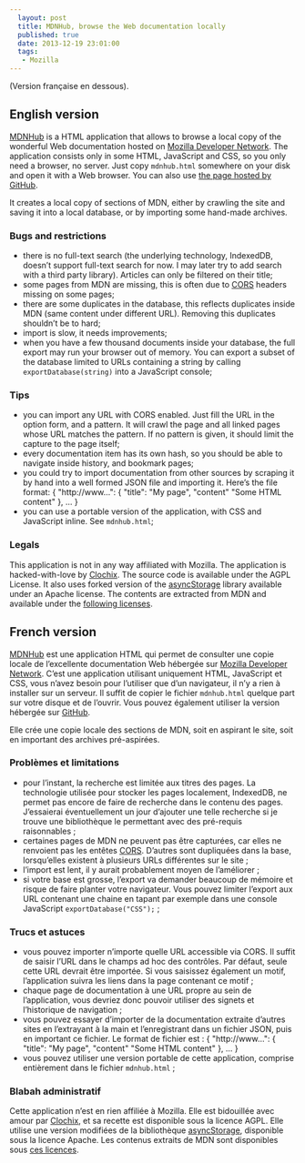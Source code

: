 ```yaml
---
  layout: post
  title: MDNHub, browse the Web documentation locally
  published: true
  date: 2013-12-19 23:01:00
  tags:
   - Mozilla
---
```


(Version française en dessous).

## English version

[MDNHub](https://github.com/clochix/MdnHub) is a HTML application that allows to browse a local copy of the wonderful Web documentation hosted on [Mozilla Developer Network](https://developer.mozilla.org/). The application consists only in some HTML, JavaScript and CSS, so you only need a browser, no server. Just copy `mdnhub.html` somewhere on your disk and open it with a Web browser. You can also use [the page hosted by GitHub](http://clochix.github.io/MdnHub/).

It creates a local copy of sections of MDN, either by crawling the site and saving it into a local database, or by importing some hand-made archives.

### Bugs and restrictions

 - there is no full-text search (the underlying technology, IndexedDB, doesn’t support full-text search for now. I may later try to add search with a third party library). Articles can only be filtered on their title;
 - some pages from MDN are missing, this is often due to [CORS](http://en.wikipedia.org/wiki/Cross-origin_resource_sharing) headers missing on some pages;
 - there are some duplicates in the database, this reflects duplicates inside MDN (same content under different URL). Removing this duplicates shouldn’t be to hard;
 - import is slow, it needs improvements;
 - when you have a few thousand documents inside your database, the full export may run your browser out of memory. You can export a subset of the database limited to URLs containing a string by calling `exportDatabase(string)` into a JavaScript console;

### Tips

 - you can import any URL with CORS enabled. Just fill the URL in the option form, and a pattern. It will crawl the page and all linked pages whose URL matches the pattern. If no pattern is given, it should limit the capture to the page itself;
 - every documentation item has its own hash, so you should be able to navigate inside history, and bookmark pages;
 - you could try to import documentation from other sources by scraping it by hand into a well formed JSON file and importing it. Here’s the file format:
      {
        "http://www…": {
          "title": "My page",
          "content" "Some HTML content"
        }, …
      }
 - you can use a portable version of the application, with CSS and JavaScript inline. See `mdnhub.html`;

### Legals

This application is not in any way affiliated with Mozilla. The application is hacked-with-love by [Clochix](http://clochix.net). The source code is available under the AGPL License. It also uses forked version of the [asyncStorage](https://github.com/mozilla/localforage) library available under an Apache license. The contents are extracted from MDN and available under the [following licenses](https://developer.mozilla.org/en-US/docs/Project:MDN/About#Copyrights_and_licenses).


## French version

[MDNHub](https://github.com/clochix/MdnHub) est une application HTML qui permet de consulter une copie locale de l’excellente documentation Web hébergée sur [Mozilla Developer Network](https://developer.mozilla.org/). C’est une application utilisant uniquement HTML, JavaScript et CSS, vous n’avez besoin pour l’utiliser que d’un navigateur, il n’y a rien à installer sur un serveur. Il suffit de copier le fichier `mdnhub.html` quelque part sur votre disque et de l’ouvrir. Vous pouvez également utiliser la version hébergée sur [GitHub](http://clochix.github.io/MdnHub/).

Elle crée une copie locale des sections de MDN, soit en aspirant le site, soit en important des archives pré-aspirées.

### Problèmes et limitations

 - pour l’instant, la recherche est limitée aux titres des pages. La technologie utilisée pour stocker les pages localement, IndexedDB, ne permet pas encore de faire de recherche dans le contenu des pages. J’essaierai éventuellement un jour d’ajouter une telle recherche si je trouve une bibliothèque le permettant avec des pré-requis raisonnables ;
 - certaines pages de MDN ne peuvent pas être capturées, car elles ne renvoient pas les entêtes [CORS](http://en.wikipedia.org/wiki/Cross-origin_resource_sharing). D’autres sont dupliquées dans la base, lorsqu’elles existent à plusieurs URLs différentes sur le site ;
 - l’import est lent, il y aurait probablement moyen de l’améliorer ;
 - si votre base est grosse, l’export va demander beaucoup de mémoire et risque de faire planter votre navigateur. Vous pouvez limiter l’export aux URL contenant une chaine en tapant par exemple dans une console JavaScript `exportDatabase("CSS");` ;

### Trucs et astuces

 - vous pouvez importer n’importe quelle URL accessible via CORS. Il suffit de saisir l’URL dans le champs ad hoc des contrôles. Par défaut, seule cette URL devrait être importée. Si vous saisissez également un motif, l’application suivra les liens dans la page contenant ce motif ;
 - chaque page de documentation à une URL propre au sein de l’application, vous devriez donc pouvoir utiliser des signets et l’historique de navigation ;
 - vous pouvez essayer d’importer de la documentation extraite d’autres sites en l’extrayant à la main et l’enregistrant dans un fichier JSON, puis en important ce fichier. Le format de fichier est :
      {
        "http://www…": {
          "title": "My page",
          "content" "Some HTML content"
        }, …
      }
 - vous pouvez utiliser une version portable de cette application, comprise entièrement dans le fichier `mdnhub.html` ;

### Blabah administratif

Cette application n’est en rien affiliée à Mozilla. Elle est bidouillée avec amour par [Clochix](http://clochix.net), et sa recette est disponible sous la licence AGPL. Elle utilise une version modifiées de la bibliothèque [asyncStorage](https://github.com/mozilla/localforage), disponible sous la licence Apache. Les contenus extraits de MDN sont disponibles sous [ces licences](https://developer.mozilla.org/en-US/docs/Project:MDN/About#Copyrights_and_licenses).
</section>
